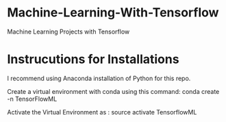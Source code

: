 # Machine-Learning-With-Tensorflow
Machine Learning Projects with Tensorflow

# Instrucutions for Installations 

I recommend using Anaconda installation of Python for this repo.

Create a virtual environment with conda using this command:
conda create -n TensorFlowML

Activate the Virtual Environment as :
source activate TensorflowML

